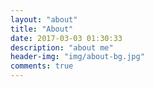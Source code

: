 ```yaml
---
layout: "about"
title: "About"
date: 2017-03-03 01:30:33
description: "about me"
header-img: "img/about-bg.jpg"
comments: true
---
```


